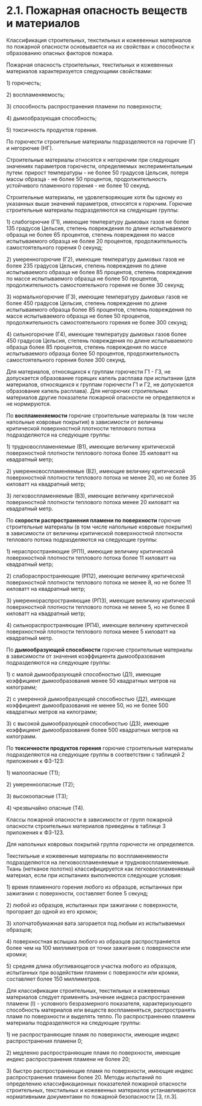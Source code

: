 # 2.1. Пожарная опасность веществ и материалов

Классификация строительных, текстильных и кожевенных материалов по пожарной опасности основывается на их свойствах и способности к образованию опасных факторов пожара.

Пожарная опасность строительных, текстильных и кожевенных материалов характеризуется следующими свойствами:

1\) горючесть;

2\) воспламеняемость;

3\) способность распространения пламени по поверхности;

4\) дымообразующая способность;

5\) токсичность продуктов горения.

По горючести строительные материалы подразделяются на горючие \(Г\) и негорючие \(НГ\).

Строительные материалы относятся к негорючим при следующих значениях параметров горючести, определяемых экспериментальным путем: прирост температуры - не более 50 градусов Цельсия, потеря массы образца - не более 50 процентов, продолжительность устойчивого пламенного горения - не более 10 секунд.

Строительные материалы, не удовлетворяющие хотя бы одному из указанных выше значений параметров, относятся к горючим. Горючие строительные материалы подразделяются на следующие группы:

1\) слабогорючие \(Г1\), имеющие температуру дымовых газов не более 135 градусов Цельсия, степень повреждения по длине испытываемого образца не более 65 процентов, степень повреждения по массе испытываемого образца не более 20 процентов, продолжительность самостоятельного горения 0 секунд;

2\) умеренногорючие \(Г2\), имеющие температуру дымовых газов не более 235 градусов Цельсия, степень повреждения по длине испытываемого образца не более 85 процентов, степень повреждения по массе испытываемого образца не более 50 процентов, продолжительность самостоятельного горения не более 30 секунд;

3\) нормальногорючие \(Г3\), имеющие температуру дымовых газов не более 450 градусов Цельсия, степень повреждения по длине испытываемого образца более 85 процентов, степень повреждения по массе испытываемого образца не более 50 процентов, продолжительность самостоятельного горения не более 300 секунд;

4\) сильногорючие \(Г4\), имеющие температуру дымовых газов более 450 градусов Цельсия, степень повреждения по длине испытываемого образца более 85 процентов, степень повреждения по массе испытываемого образца более 50 процентов, продолжительность самостоятельного горения более 300 секунд.

Для материалов, относящихся к группам горючести Г1 - Г3, не допускается образование горящих капель расплава при испытании \(для материалов, относящихся к группам горючести Г1 и Г2, не допускается образование капель расплава\). Для негорючих строительных материалов другие показатели пожарной опасности не определяются и не нормируются.

По **воспламеняемости** горючие строительные материалы \(в том числе напольные ковровые покрытия\) в зависимости от величины критической поверхностной плотности теплового потока подразделяются на следующие группы:

1\) трудновоспламеняемые \(В1\), имеющие величину критической поверхностной плотности теплового потока более 35 киловатт на квадратный метр;

2\) умеренновоспламеняемые \(В2\), имеющие величину критической поверхностной плотности теплового потока не менее 20, но не более 35 киловатт на квадратный метр;

3\) легковоспламеняемые \(В3\), имеющие величину критической поверхностной плотности теплового потока менее 20 киловатт на квадратный метр.

По **скорости распространения пламени по поверхности** горючие строительные материалы \(в том числе напольные ковровые покрытия\) в зависимости от величины критической поверхностной плотности теплового потока подразделяются на следующие группы:

1\) нераспространяющие \(РП1\), имеющие величину критической поверхностной плотности теплового потока более 11 киловатт на квадратный метр;

2\) слабораспространяющие \(РП2\), имеющие величину критической поверхностной плотности теплового потока не менее 8, но не более 11 киловатт на квадратный метр;

3\) умереннораспространяющие \(РП3\), имеющие величину критической поверхностной плотности теплового потока не менее 5, но не более 8 киловатт на квадратный метр;

4\) сильнораспространяющие \(РП4\), имеющие величину критической поверхностной плотности теплового потока менее 5 киловатт на квадратный метр.

По **дымообразующей способности** горючие строительные материалы в зависимости от значения коэффициента дымообразования подразделяются на следующие группы:

1\) с малой дымообразующей способностью \(Д1\), имеющие коэффициент дымообразования менее 50 квадратных метров на килограмм;

2\) с умеренной дымообразующей способностью \(Д2\), имеющие коэффициент дымообразования не менее 50, но не более 500 квадратных метров на килограмм;

3\) с высокой дымообразующей способностью \(Д3\), имеющие коэффициент дымообразования более 500 квадратных метров на килограмм.

По **токсичности продуктов горения** горючие строительные материалы подразделяются на следующие группы в соответствии с таблицей 2 приложения к ФЗ-123:

1\) малоопасные \(Т1\);

2\) умеренноопасные \(Т2\);

3\) высокоопасные \(Т3\);

4\) чрезвычайно опасные \(Т4\).

Классы пожарной опасности в зависимости от групп пожарной опасности строительных материалов приведены в таблице 3 приложения к ФЗ-123.

Для напольных ковровых покрытий группа горючести не определяется.

Текстильные и кожевенные материалы по воспламеняемости подразделяются на легковоспламеняемые и трудновоспламеняемые. Ткань \(нетканое полотно\) классифицируется как легковоспламеняемый материал, если при испытаниях выполняются следующие условия:

1\) время пламенного горения любого из образцов, испытанных при зажигании с поверхности, составляет более 5 секунд;

2\) любой из образцов, испытанных при зажигании с поверхности, прогорает до одной из его кромок;

3\) хлопчатобумажная вата загорается под любым из испытываемых образцов;

4\) поверхностная вспышка любого из образцов распространяется более чем на 100 миллиметров от точки зажигания с поверхности или кромки;

5\) средняя длина обугливающегося участка любого из образцов, испытанных при воздействии пламени с поверхности или кромки, составляет более 150 миллиметров.

Для классификации строительных, текстильных и кожевенных материалов следует применять значение индекса распространения пламени \(I\) - условного безразмерного показателя, характеризующего способность материалов или веществ воспламеняться, распространять пламя по поверхности и выделять тепло. По распространению пламени материалы подразделяются на следующие группы:

1\) не распространяющие пламя по поверхности, имеющие индекс распространения пламени 0;

2\) медленно распространяющие пламя по поверхности, имеющие индекс распространения пламени не более 20;

3\) быстро распространяющие пламя по поверхности, имеющие индекс распространения пламени более 20. Методы испытаний по определению классификационных показателей пожарной опасности строительных, текстильных и кожевенных материалов устанавливаются нормативными документами по пожарной безопасности \[3, гл.3\].

